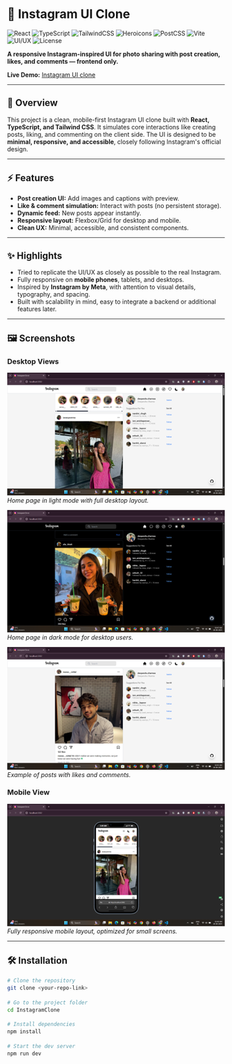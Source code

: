 # 📸 Instagram UI Clone

![React](https://img.shields.io/badge/React-18-61dafb?style=flat&logo=react&logoColor=000)
![TypeScript](https://img.shields.io/badge/TypeScript-5.x-3178c6?style=flat&logo=typescript&logoColor=fff)
![TailwindCSS](https://img.shields.io/badge/Tailwind_CSS-3.x-38b2ac?style=flat&logo=tailwind-css&logoColor=fff)
![Heroicons](https://img.shields.io/badge/Heroicons-2.x-10b981?style=flat)
![PostCSS](https://img.shields.io/badge/PostCSS-8.x-dd3a0a?style=flat&logo=postcss&logoColor=fff)
![Vite](https://img.shields.io/badge/Vite-5.x-646cff?style=flat&logo=vite&logoColor=fff)
![UI/UX](https://img.shields.io/badge/UI_UX-Clean%20%26%20Minimal-blue?style=flat)
![License](https://img.shields.io/badge/License-MIT-green?style=flat)

**A responsive Instagram-inspired UI for photo sharing with post creation, likes, and comments — frontend only.**  

**Live Demo:** [Instagram UI clone](https://insta-clone-online.netlify.app/)

---

## 🌟 Overview
This project is a clean, mobile-first Instagram UI clone built with **React, TypeScript, and Tailwind CSS**. It simulates core interactions like creating posts, liking, and commenting on the client side. The UI is designed to be **minimal, responsive, and accessible**, closely following Instagram's official design.

---

## ⚡ Features
- **Post creation UI:** Add images and captions with preview.  
- **Like & comment simulation:** Interact with posts (no persistent storage).  
- **Dynamic feed:** New posts appear instantly.  
- **Responsive layout:** Flexbox/Grid for desktop and mobile.  
- **Clean UX:** Minimal, accessible, and consistent components.  

---

## ✨ Highlights
- Tried to replicate the UI/UX as closely as possible to the real Instagram.  
- Fully responsive on **mobile phones**, tablets, and desktops.  
- Inspired by **Instagram by Meta**, with attention to visual details, typography, and spacing.  
- Built with scalability in mind, easy to integrate a backend or additional features later.  

---

## 🖼 Screenshots

### Desktop Views

![Home Light Mode](./DesktopScreenshot/HomeLightMode.png)  
*Home page in light mode with full desktop layout.*

![Home Dark Mode](./DesktopScreenshot/DarkMode.png)  
*Home page in dark mode for desktop users.*

![Home Feed Example](./DesktopScreenshot/Home1.png)  
*Example of posts with likes and comments.*

### Mobile View

![Mobile Responsive View](./DesktopScreenshot/MobileView.png)  
*Fully responsive mobile layout, optimized for small screens.*

---

## 🛠 Installation
```bash
# Clone the repository
git clone <your-repo-link>

# Go to the project folder
cd InstagramClone

# Install dependencies
npm install

# Start the dev server
npm run dev
